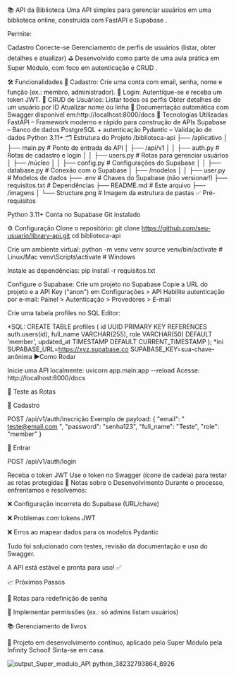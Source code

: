 📚 API da Biblioteca
Uma API simples para gerenciar usuários em uma biblioteca online, construída com FastAPI e Supabase .

Permite:

Cadastro
Conecte-se
Gerenciamento de perfis de usuários (listar, obter detalhes e atualizar)
⛳ Desenvolvido como parte de uma aula prática em Super Módulo, com foco em autenticação e CRUD .

🛠️ Funcionalidades
📝 Cadastro: Crie uma conta com email, senha, nome e função (ex.: membro, administrador).
🔐 Login: Autentique-se e receba um token JWT.
👥 CRUD de Usuários:
Listar todos os perfis
Obter detalhes de um usuário por ID
Atualizar nome ou linha
📄 Documentação automática com Swagger disponível em:http://localhost:8000/docs
🚀 Tecnologias Utilizadas
FastAPI – Framework moderno e rápido para construção de APIs
Supabase – Banco de dados PostgreSQL + autenticação
Pydantic – Validação de dados
Python 3.11+
🗂️ Estrutura do Projeto
/biblioteca-api
├── /aplicativo
│   ├── main.py                  # Ponto de entrada da API
│   ├── /api/v1
│   │   ├── auth.py              # Rotas de cadastro e login
│   │   ├── users.py             # Rotas para gerenciar usuários
│   ├── /núcleo
│   │   ├── config.py            # Configurações do Supabase
│   │   ├── database.py          # Conexão com o Supabase
│   ├── /modelos
│   │   ├── user.py              # Modelos de dados
├── .env                         # Chaves do Supabase (não versionar!)
├── requisitos.txt               # Dependências
├── README.md                    # Este arquivo
├── /imagens
│   └── Structure.png            # Imagem da estrutura de pastas
✅ Pré-requisitos

Python 3.11+ Conta no Supabase Git instalado

⚙️ Configuração
Clone o repositório: git clone https://github.com/seu-usuario/library-api.git cd biblioteca-api

Crie um ambiente virtual: python -m venv venv source venv/bin/activate # Linux/Mac venv\Scripts\activate # Windows

Instale as dependências: pip install -r requisitos.txt

Configure o Supabase: Crie um projeto no Supabase Copie a URL do projeto e a API Key ("anon") em Configurações > API Habilite autenticação por e-mail: Painel > Autenticação > Provedores > E-mail

Crie uma tabela profiles no SQL Editor:

*SQL:
CREATE TABLE profiles (
  id UUID PRIMARY KEY REFERENCES auth.users(id),
  full_name VARCHAR(255),
  role VARCHAR(50) DEFAULT 'member',
  updated_at TIMESTAMP DEFAULT CURRENT_TIMESTAMP
);
*ini
SUPABASE_URL=https://xyz.supabase.co
SUPABASE_KEY=sua-chave-anônima
▶️Como Rodar

Inicie uma API localmente: uvicorn app.main:app --reload Acesse: http://localhost:8000/docs

🔁 Teste as Rotas

🔸 Cadastro

POST /api/v1/auth/inscrição
Exemplo de payload: { "email": " teste@email.com ", "password": "senha123", "full_name": "Teste", "role": "member" }

🔸 Entrar

POST /api/v1/auth/login

Receba o token JWT
Use o token no Swagger (ícone de cadeia) para testar as rotas protegidas
🧪 Notas sobre o Desenvolvimento Durante o processo, enfrentamos e resolvemos:

❌ Configuração incorreta do Supabase (URL/chave)

❌ Problemas com tokens JWT

❌ Erros ao mapear dados para os modelos Pydantic

Tudo foi solucionado com testes, revisão da documentação e uso do Swagger.

A API está estável e pronta para uso! ✅

📈 Próximos Passos

🔄 Rotas para redefinição de senha

🔐 Implementar permissões (ex.: só admins listam usuários)

📚 Gerenciamento de livros

🚀 Projeto em desenvolvimento contínuo, aplicado pelo Super Módulo pela Infinity School! Sinta-se em casa.


![output_Super_modulo_API python_38232793864_8926](https://github.com/user-attachments/assets/c61ea43b-14ee-43ac-ba0a-62b42f833d19)

